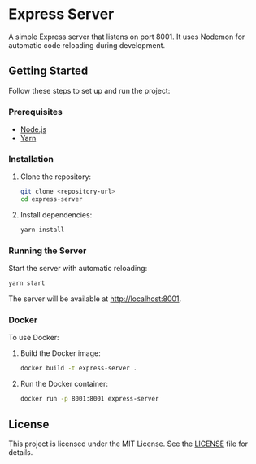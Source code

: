 # Express Server

A simple Express server that listens on port 8001. It uses Nodemon for automatic code reloading during development.

## Getting Started

Follow these steps to set up and run the project:

### Prerequisites

- [Node.js](https://nodejs.org/)
- [Yarn](https://yarnpkg.com/)

### Installation

1. Clone the repository:
   ```sh
   git clone <repository-url>
   cd express-server
   ```

2. Install dependencies:
   ```sh
   yarn install
   ```

### Running the Server

Start the server with automatic reloading:
```sh
yarn start
```
The server will be available at [http://localhost:8001](http://localhost:8001).

### Docker

To use Docker:

1. Build the Docker image:
   ```sh
   docker build -t express-server .
   ```

2. Run the Docker container:
   ```sh
   docker run -p 8001:8001 express-server
   ```

## License

This project is licensed under the MIT License. See the [LICENSE](LICENSE) file for details.